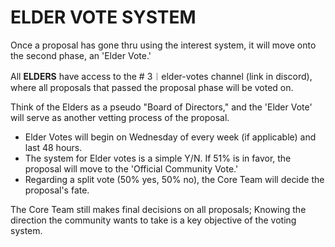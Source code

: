 # ELDER VOTE SYSTEM

Once a proposal has gone thru using the interest system, it will move onto the second phase, an 'Elder Vote.'

All **ELDERS** have access to the # 3︱elder-votes channel (link in discord), where all proposals that passed the proposal phase will be voted on.

Think of the Elders as a pseudo "Board of Directors," and the 'Elder Vote' will serve as another vetting process of the proposal.

* Elder Votes will begin on Wednesday of every week (if applicable) and last 48 hours.
* The system for Elder votes is a simple Y/N. If 51% is in favor, the proposal will move to the 'Official Community Vote.'
* Regarding a split vote (50% yes, 50% no), the Core Team will decide the proposal's fate.



The Core Team still makes final decisions on all proposals; Knowing the direction the community wants to take is a key objective of the voting system.&#x20;
